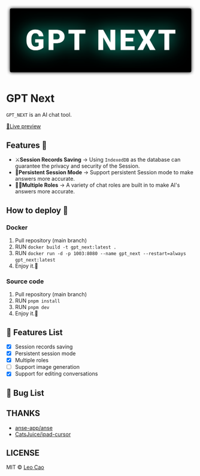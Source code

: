 ![BANNER](./images/gpt_next.svg)

# GPT Next 


`GPT_NEXT` is an AI chat tool.

[🧭Live preview](https://gpt-next-shvd.vercel.app/)

## Features 🚀
- ⚔**Session Records Saving** → Using `IndexedDB` as the database can guarantee the privacy and security of the Session.
- 🔗**Persistent Session Mode** → Support persistent Session mode to make answers more accurate.
- 🤹‍♀️**Multiple Roles** → A variety of chat roles are built in to make AI's answers more accurate.

## How to deploy 🎯

### Docker
1. Pull repository (main branch)
2. RUN `docker build -t gpt_next:latest .`
3. RUN `docker run -d -p 1003:8080 --name gpt_next --restart=always gpt_next:latest`
4. Enjoy it.🎈

### Source code
1. Pull repository (main branch)
2. RUN `pnpm install`
3. RUN `pnpm dev`
4. Enjoy it.🎈

## 🚧 Features List
- [x] Session records saving
- [x] Persistent session mode
- [x] Multiple roles
- [ ] Support image generation
- [x] Support for editing conversations

## 🐞 Bug List

## THANKS
- [anse-app/anse](https://github.com/anse-app/anse)
- [CatsJuice/ipad-cursor](https://github.com/CatsJuice/ipad-cursor)

## LICENSE
MIT © [Leo Cao](https://github.com/Caojiahao-Coder)
